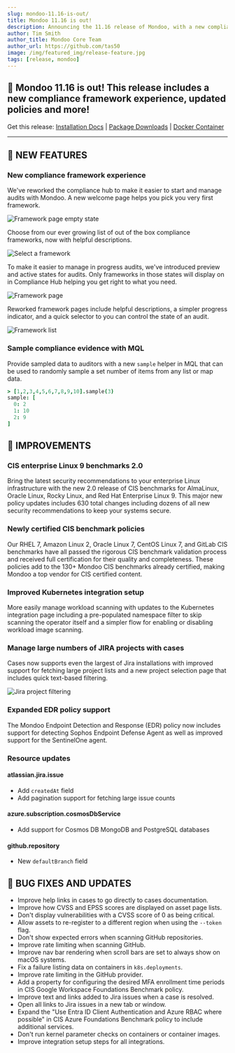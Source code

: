 ```yaml
---
slug: mondoo-11.16-is-out/
title: Mondoo 11.16 is out!
description: Announcing the 11.16 release of Mondoo, with a new compliance framework experience, updated policies and more!
author: Tim Smith
author_title: Mondoo Core Team
author_url: https://github.com/tas50
image: /img/featured_img/release-feature.jpg
tags: [release, mondoo]
---
```


## 🥳 Mondoo 11.16 is out! This release includes a new compliance framework experience, updated policies and more!

Get this release: [Installation Docs](https://mondoo.com/docs/cnspec/) | [Package Downloads](https://releases.mondoo.com/cnspec/) | [Docker Container](https://hub.docker.com/r/mondoo/cnspec)

---

## 🎉 NEW FEATURES

### New compliance framework experience

We've reworked the compliance hub to make it easier to start and manage audits with Mondoo. A new welcome page helps you pick you very first framework.

![Framework page empty state](/img/releases/2024-08-07-mondoo-11.16-is-out/empty_state.png)

Choose from our ever growing list of out of the box compliance frameworks, now with helpful descriptions.

![Select a framework](/img/releases/2024-08-07-mondoo-11.16-is-out/select_framework.png)

To make it easier to manage in progress audits, we've introduced preview and active states for audits. Only frameworks in those states will display on in Compliance Hub helping you get right to what you need.

![Framework page](/img/releases/2024-08-07-mondoo-11.16-is-out/framework_list.png)

Reworked framework pages include helpful descriptions, a simpler progress indicator, and a quick selector to you can control the state of an audit.

![Framework list](/img/releases/2024-08-07-mondoo-11.16-is-out/single_framework.png)

### Sample compliance evidence with MQL

Provide sampled data to auditors with a new `sample` helper in MQL that can be used to randomly sample a set number of items from any list or map data.

```coffee
> [1,2,3,4,5,6,7,8,9,10].sample(3)
sample: [
  0: 2
  1: 10
  2: 9
]
```

## 🧹 IMPROVEMENTS

### CIS enterprise Linux 9 benchmarks 2.0

Bring the latest security recommendations to your enterprise Linux infrastructure with the new 2.0 release of CIS benchmarks for AlmaLinux, Oracle Linux, Rocky Linux, and Red Hat Enterprise Linux 9. This major new policy updates includes 630 total changes including dozens of all new security recommendations to keep your systems secure.

### Newly certified CIS benchmark policies

Our RHEL 7, Amazon Linux 2, Oracle Linux 7, CentOS Linux 7, and GitLab CIS benchmarks have all passed the rigorous CIS benchmark validation process and received full certification for their quality and completeness. These policies add to the 130+ Mondoo CIS benchmarks already certified, making Mondoo a top vendor for CIS certified content.

### Improved Kubernetes integration setup

More easily manage workload scanning with updates to the Kubernetes integration page including a pre-populated namespace filter to skip scanning the operator itself and a simpler flow for enabling or disabling workload image scanning.

### Manage large numbers of JIRA projects with cases

Cases now supports even the largest of Jira installations with improved support for fetching large project lists and a new project selection page that includes quick text-based filtering.

![Jira project filtering](/img/releases/2024-08-07-mondoo-11.16-is-out/jira.png)

### Expanded EDR policy support

The Mondoo Endpoint Detection and Response (EDR) policy now includes support for detecting Sophos Endpoint Defense Agent as well as improved support for the SentinelOne agent.

### Resource updates

#### atlassian.jira.issue

- Add `createdAt` field
- Add pagination support for fetching large issue counts

#### azure.subscription.cosmosDbService

- Add support for Cosmos DB MongoDB and PostgreSQL databases

#### github.repository

- New `defaultBranch` field

## 🐛 BUG FIXES AND UPDATES

- Improve help links in cases to go directly to cases documentation.
- Improve how CVSS and EPSS scores are displayed on asset page lists.
- Don't display vulnerabilities with a CVSS score of 0 as being critical.
- Allow assets to re-register to a different region when using the `--token` flag.
- Don't show expected errors when scanning GitHub repositories.
- Improve rate limiting when scanning GitHub.
- Improve nav bar rendering when scroll bars are set to always show on macOS systems.
- Fix a failure listing data on containers in `k8s.deployments`.
- Improve rate limiting in the GitHub provider.
- Add a property for configuring the desired MFA enrollment time periods in CIS Google Workspace Foundations Benchmark policy.
- Improve text and links added to Jira issues when a case is resolved.
- Open all links to Jira issues in a new tab or window.
- Expand the "Use Entra ID Client Authentication and Azure RBAC where possible" in CIS Azure Foundations Benchmark policy to include additional services.
- Don't run kernel parameter checks on containers or container images.
- Improve integration setup steps for all integrations.
